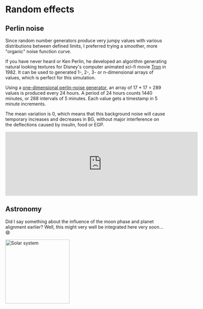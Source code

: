 Random effects
==============

## Perlin noise

Since random number generators produce very jumpy values with various distributions between defined limits, I preferred trying a smoother, more "organic" noise function curve. 

If you have never heard or Ken Perlin, he developed an algorithm generating natural looking textures for Disney's computer animated sci-fi movie [Tron](https://www.imdb.com/title/tt0084827) in 1982. It can be used to generated 1-, 2-, 3- or n-dimensional arrays of values, which is perfect for this simulation.  

Using a [one-dimensional perlin-noise generator](https://github.com/andrewrk/node-perlin-noise#readme), an array of 17 * 17 = 289 values is produced every 24 hours. A period of 24 hours counts 1440 minutes, or 288 intervals of 5 minutes. Each value gets a timestamp in 5 minute increments.

The mean variation is 0, which means that this background noise will cause temporary increases and decreases in BG, without major interference on the deflections caused by insulin, food or EGP.

<iframe style="width: 600px; height: 200px; overflow: hidden;"  scrolling="no" frameborder="0" src="https://preview.p5js.org/lsandini/embed/F1CtK8SNk"></iframe>
<br>

## Astronomy

Did I say something about the influence of the moon phase and planet alignment earlier? Well, this might very well be integrated here very soon... :smile:

<img src="https://user-images.githubusercontent.com/24463821/90344480-44543f00-dfe8-11ea-9b99-a640c0f26136.gif" alt="Solar system" width="200"/>
